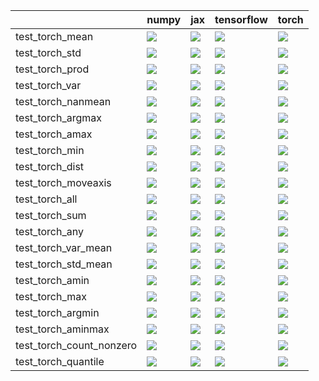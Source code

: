|                          | numpy                                                                                                                                                                                  | jax                                                                                                                                                                                    | tensorflow                                                                                                                                                                             | torch                                                                                                                                                                                  |
|:-------------------------|:---------------------------------------------------------------------------------------------------------------------------------------------------------------------------------------|:---------------------------------------------------------------------------------------------------------------------------------------------------------------------------------------|:---------------------------------------------------------------------------------------------------------------------------------------------------------------------------------------|:---------------------------------------------------------------------------------------------------------------------------------------------------------------------------------------|
| test_torch_mean          | <a href="https://github.com/unifyai/ivy/actions/runs/4486445933/jobs/7888939260" rel="noopener noreferrer" target="_blank"><img src=https://img.shields.io/badge/-success-success></a> | <a href="https://github.com/unifyai/ivy/actions/runs/4486445933/jobs/7888939260" rel="noopener noreferrer" target="_blank"><img src=https://img.shields.io/badge/-success-success></a> | <a href="https://github.com/unifyai/ivy/actions/runs/4486445933/jobs/7888939260" rel="noopener noreferrer" target="_blank"><img src=https://img.shields.io/badge/-success-success></a> | <a href="https://github.com/unifyai/ivy/actions/runs/4486445933/jobs/7888939260" rel="noopener noreferrer" target="_blank"><img src=https://img.shields.io/badge/-success-success></a> |
| test_torch_std           | <a href="https://github.com/unifyai/ivy/actions/runs/4461188123/jobs/7834838083" rel="noopener noreferrer" target="_blank"><img src=https://img.shields.io/badge/-success-success></a> | <a href="https://github.com/unifyai/ivy/actions/runs/4461188123/jobs/7834838083" rel="noopener noreferrer" target="_blank"><img src=https://img.shields.io/badge/-success-success></a> | <a href="https://github.com/unifyai/ivy/actions/runs/4461188123/jobs/7834838083" rel="noopener noreferrer" target="_blank"><img src=https://img.shields.io/badge/-success-success></a> | <a href="https://github.com/unifyai/ivy/actions/runs/4461188123/jobs/7834838083" rel="noopener noreferrer" target="_blank"><img src=https://img.shields.io/badge/-success-success></a> |
| test_torch_prod          | <a href="https://github.com/unifyai/ivy/actions/runs/4461188123/jobs/7834838083" rel="noopener noreferrer" target="_blank"><img src=https://img.shields.io/badge/-success-success></a> | <a href="https://github.com/unifyai/ivy/actions/runs/4461188123/jobs/7834838083" rel="noopener noreferrer" target="_blank"><img src=https://img.shields.io/badge/-success-success></a> | <a href="https://github.com/unifyai/ivy/actions/runs/4461188123/jobs/7834838083" rel="noopener noreferrer" target="_blank"><img src=https://img.shields.io/badge/-success-success></a> | <a href="https://github.com/unifyai/ivy/actions/runs/4461188123/jobs/7834838083" rel="noopener noreferrer" target="_blank"><img src=https://img.shields.io/badge/-success-success></a> |
| test_torch_var           | <a href="https://github.com/unifyai/ivy/actions/runs/4461188123/jobs/7834838083" rel="noopener noreferrer" target="_blank"><img src=https://img.shields.io/badge/-success-success></a> | <a href="https://github.com/unifyai/ivy/actions/runs/4461188123/jobs/7834838083" rel="noopener noreferrer" target="_blank"><img src=https://img.shields.io/badge/-success-success></a> | <a href="https://github.com/unifyai/ivy/actions/runs/4461188123/jobs/7834838083" rel="noopener noreferrer" target="_blank"><img src=https://img.shields.io/badge/-failure-red></a>     | <a href="https://github.com/unifyai/ivy/actions/runs/4461188123/jobs/7834838083" rel="noopener noreferrer" target="_blank"><img src=https://img.shields.io/badge/-success-success></a> |
| test_torch_nanmean       | <a href="https://github.com/unifyai/ivy/actions/runs/4486445933/jobs/7888939260" rel="noopener noreferrer" target="_blank"><img src=https://img.shields.io/badge/-success-success></a> | <a href="https://github.com/unifyai/ivy/actions/runs/4486445933/jobs/7888939260" rel="noopener noreferrer" target="_blank"><img src=https://img.shields.io/badge/-success-success></a> | <a href="https://github.com/unifyai/ivy/actions/runs/4461188123/jobs/7834838083" rel="noopener noreferrer" target="_blank"><img src=https://img.shields.io/badge/-success-success></a> | <a href="https://github.com/unifyai/ivy/actions/runs/4461188123/jobs/7834838083" rel="noopener noreferrer" target="_blank"><img src=https://img.shields.io/badge/-success-success></a> |
| test_torch_argmax        | <a href="https://github.com/unifyai/ivy/actions/runs/4486445933/jobs/7888939260" rel="noopener noreferrer" target="_blank"><img src=https://img.shields.io/badge/-success-success></a> | <a href="https://github.com/unifyai/ivy/actions/runs/4486445933/jobs/7888939260" rel="noopener noreferrer" target="_blank"><img src=https://img.shields.io/badge/-success-success></a> | <a href="https://github.com/unifyai/ivy/actions/runs/4486445933/jobs/7888939260" rel="noopener noreferrer" target="_blank"><img src=https://img.shields.io/badge/-success-success></a> | <a href="https://github.com/unifyai/ivy/actions/runs/4486445933/jobs/7888939260" rel="noopener noreferrer" target="_blank"><img src=https://img.shields.io/badge/-success-success></a> |
| test_torch_amax          | <a href="https://github.com/unifyai/ivy/actions/runs/4486445933/jobs/7888939260" rel="noopener noreferrer" target="_blank"><img src=https://img.shields.io/badge/-success-success></a> | <a href="https://github.com/unifyai/ivy/actions/runs/4486445933/jobs/7888939260" rel="noopener noreferrer" target="_blank"><img src=https://img.shields.io/badge/-success-success></a> | <a href="https://github.com/unifyai/ivy/actions/runs/4486445933/jobs/7888939260" rel="noopener noreferrer" target="_blank"><img src=https://img.shields.io/badge/-success-success></a> | <a href="https://github.com/unifyai/ivy/actions/runs/4486445933/jobs/7888939260" rel="noopener noreferrer" target="_blank"><img src=https://img.shields.io/badge/-success-success></a> |
| test_torch_min           | <a href="https://github.com/unifyai/ivy/actions/runs/4486445933/jobs/7888939260" rel="noopener noreferrer" target="_blank"><img src=https://img.shields.io/badge/-success-success></a> | <a href="https://github.com/unifyai/ivy/actions/runs/4486445933/jobs/7888939260" rel="noopener noreferrer" target="_blank"><img src=https://img.shields.io/badge/-success-success></a> | <a href="https://github.com/unifyai/ivy/actions/runs/4486445933/jobs/7888939260" rel="noopener noreferrer" target="_blank"><img src=https://img.shields.io/badge/-success-success></a> | <a href="https://github.com/unifyai/ivy/actions/runs/4486445933/jobs/7888939260" rel="noopener noreferrer" target="_blank"><img src=https://img.shields.io/badge/-success-success></a> |
| test_torch_dist          | <a href="https://github.com/unifyai/ivy/actions/runs/4486445933/jobs/7888939260" rel="noopener noreferrer" target="_blank"><img src=https://img.shields.io/badge/-success-success></a> | <a href="https://github.com/unifyai/ivy/actions/runs/4486445933/jobs/7888939260" rel="noopener noreferrer" target="_blank"><img src=https://img.shields.io/badge/-success-success></a> | <a href="https://github.com/unifyai/ivy/actions/runs/4486445933/jobs/7888939260" rel="noopener noreferrer" target="_blank"><img src=https://img.shields.io/badge/-success-success></a> | <a href="https://github.com/unifyai/ivy/actions/runs/4486445933/jobs/7888939260" rel="noopener noreferrer" target="_blank"><img src=https://img.shields.io/badge/-success-success></a> |
| test_torch_moveaxis      | <a href="https://github.com/unifyai/ivy/actions/runs/4486445933/jobs/7888939260" rel="noopener noreferrer" target="_blank"><img src=https://img.shields.io/badge/-success-success></a> | <a href="https://github.com/unifyai/ivy/actions/runs/4486445933/jobs/7888939260" rel="noopener noreferrer" target="_blank"><img src=https://img.shields.io/badge/-success-success></a> | <a href="https://github.com/unifyai/ivy/actions/runs/4486445933/jobs/7888939260" rel="noopener noreferrer" target="_blank"><img src=https://img.shields.io/badge/-success-success></a> | <a href="https://github.com/unifyai/ivy/actions/runs/4486445933/jobs/7888939260" rel="noopener noreferrer" target="_blank"><img src=https://img.shields.io/badge/-success-success></a> |
| test_torch_all           | <a href="https://github.com/unifyai/ivy/actions/runs/4486146616/jobs/7888361403" rel="noopener noreferrer" target="_blank"><img src=https://img.shields.io/badge/-success-success></a> | <a href="https://github.com/unifyai/ivy/actions/runs/4486146616/jobs/7888361403" rel="noopener noreferrer" target="_blank"><img src=https://img.shields.io/badge/-success-success></a> | <a href="https://github.com/unifyai/ivy/actions/runs/4486445933/jobs/7888939260" rel="noopener noreferrer" target="_blank"><img src=https://img.shields.io/badge/-success-success></a> | <a href="https://github.com/unifyai/ivy/actions/runs/4486445933/jobs/7888939260" rel="noopener noreferrer" target="_blank"><img src=https://img.shields.io/badge/-success-success></a> |
| test_torch_sum           | <a href="https://github.com/unifyai/ivy/actions/runs/4461188123/jobs/7834838083" rel="noopener noreferrer" target="_blank"><img src=https://img.shields.io/badge/-success-success></a> | <a href="https://github.com/unifyai/ivy/actions/runs/4461188123/jobs/7834838083" rel="noopener noreferrer" target="_blank"><img src=https://img.shields.io/badge/-success-success></a> | <a href="https://github.com/unifyai/ivy/actions/runs/4461188123/jobs/7834838083" rel="noopener noreferrer" target="_blank"><img src=https://img.shields.io/badge/-success-success></a> | <a href="https://github.com/unifyai/ivy/actions/runs/4461188123/jobs/7834838083" rel="noopener noreferrer" target="_blank"><img src=https://img.shields.io/badge/-success-success></a> |
| test_torch_any           | <a href="https://github.com/unifyai/ivy/actions/runs/4486445933/jobs/7888939260" rel="noopener noreferrer" target="_blank"><img src=https://img.shields.io/badge/-success-success></a> | <a href="https://github.com/unifyai/ivy/actions/runs/4486445933/jobs/7888939260" rel="noopener noreferrer" target="_blank"><img src=https://img.shields.io/badge/-success-success></a> | <a href="https://github.com/unifyai/ivy/actions/runs/4486445933/jobs/7888939260" rel="noopener noreferrer" target="_blank"><img src=https://img.shields.io/badge/-success-success></a> | <a href="https://github.com/unifyai/ivy/actions/runs/4486445933/jobs/7888939260" rel="noopener noreferrer" target="_blank"><img src=https://img.shields.io/badge/-success-success></a> |
| test_torch_var_mean      | <a href="https://github.com/unifyai/ivy/actions/runs/4461188123/jobs/7834838083" rel="noopener noreferrer" target="_blank"><img src=https://img.shields.io/badge/-success-success></a> | <a href="https://github.com/unifyai/ivy/actions/runs/4461188123/jobs/7834838083" rel="noopener noreferrer" target="_blank"><img src=https://img.shields.io/badge/-success-success></a> | <a href="https://github.com/unifyai/ivy/actions/runs/4461188123/jobs/7834838083" rel="noopener noreferrer" target="_blank"><img src=https://img.shields.io/badge/-failure-red></a>     | <a href="https://github.com/unifyai/ivy/actions/runs/4461188123/jobs/7834838083" rel="noopener noreferrer" target="_blank"><img src=https://img.shields.io/badge/-success-success></a> |
| test_torch_std_mean      | <a href="https://github.com/unifyai/ivy/actions/runs/4461188123/jobs/7834838083" rel="noopener noreferrer" target="_blank"><img src=https://img.shields.io/badge/-success-success></a> | <a href="https://github.com/unifyai/ivy/actions/runs/4461188123/jobs/7834838083" rel="noopener noreferrer" target="_blank"><img src=https://img.shields.io/badge/-success-success></a> | <a href="https://github.com/unifyai/ivy/actions/runs/4461188123/jobs/7834838083" rel="noopener noreferrer" target="_blank"><img src=https://img.shields.io/badge/-success-success></a> | <a href="https://github.com/unifyai/ivy/actions/runs/4461188123/jobs/7834838083" rel="noopener noreferrer" target="_blank"><img src=https://img.shields.io/badge/-success-success></a> |
| test_torch_amin          | <a href="https://github.com/unifyai/ivy/actions/runs/4486445933/jobs/7888939260" rel="noopener noreferrer" target="_blank"><img src=https://img.shields.io/badge/-success-success></a> | <a href="https://github.com/unifyai/ivy/actions/runs/4486445933/jobs/7888939260" rel="noopener noreferrer" target="_blank"><img src=https://img.shields.io/badge/-success-success></a> | <a href="https://github.com/unifyai/ivy/actions/runs/4486445933/jobs/7888939260" rel="noopener noreferrer" target="_blank"><img src=https://img.shields.io/badge/-success-success></a> | <a href="https://github.com/unifyai/ivy/actions/runs/4486445933/jobs/7888939260" rel="noopener noreferrer" target="_blank"><img src=https://img.shields.io/badge/-success-success></a> |
| test_torch_max           | <a href="https://github.com/unifyai/ivy/actions/runs/4486445933/jobs/7888939260" rel="noopener noreferrer" target="_blank"><img src=https://img.shields.io/badge/-success-success></a> | <a href="https://github.com/unifyai/ivy/actions/runs/4486445933/jobs/7888939260" rel="noopener noreferrer" target="_blank"><img src=https://img.shields.io/badge/-success-success></a> | <a href="https://github.com/unifyai/ivy/actions/runs/4486445933/jobs/7888939260" rel="noopener noreferrer" target="_blank"><img src=https://img.shields.io/badge/-success-success></a> | <a href="https://github.com/unifyai/ivy/actions/runs/4486445933/jobs/7888939260" rel="noopener noreferrer" target="_blank"><img src=https://img.shields.io/badge/-success-success></a> |
| test_torch_argmin        | <a href="https://github.com/unifyai/ivy/actions/runs/4486445933/jobs/7888939260" rel="noopener noreferrer" target="_blank"><img src=https://img.shields.io/badge/-success-success></a> | <a href="https://github.com/unifyai/ivy/actions/runs/4486445933/jobs/7888939260" rel="noopener noreferrer" target="_blank"><img src=https://img.shields.io/badge/-success-success></a> | <a href="https://github.com/unifyai/ivy/actions/runs/4486445933/jobs/7888939260" rel="noopener noreferrer" target="_blank"><img src=https://img.shields.io/badge/-success-success></a> | <a href="https://github.com/unifyai/ivy/actions/runs/4486445933/jobs/7888939260" rel="noopener noreferrer" target="_blank"><img src=https://img.shields.io/badge/-success-success></a> |
| test_torch_aminmax       | <a href="https://github.com/unifyai/ivy/actions/runs/4486445933/jobs/7888939260" rel="noopener noreferrer" target="_blank"><img src=https://img.shields.io/badge/-success-success></a> | <a href="https://github.com/unifyai/ivy/actions/runs/4486445933/jobs/7888939260" rel="noopener noreferrer" target="_blank"><img src=https://img.shields.io/badge/-success-success></a> | <a href="https://github.com/unifyai/ivy/actions/runs/4486445933/jobs/7888939260" rel="noopener noreferrer" target="_blank"><img src=https://img.shields.io/badge/-success-success></a> | <a href="https://github.com/unifyai/ivy/actions/runs/4486445933/jobs/7888939260" rel="noopener noreferrer" target="_blank"><img src=https://img.shields.io/badge/-success-success></a> |
| test_torch_count_nonzero | <a href="https://github.com/unifyai/ivy/actions/runs/4486445933/jobs/7888939260" rel="noopener noreferrer" target="_blank"><img src=https://img.shields.io/badge/-success-success></a> | <a href="https://github.com/unifyai/ivy/actions/runs/4486445933/jobs/7888939260" rel="noopener noreferrer" target="_blank"><img src=https://img.shields.io/badge/-success-success></a> | <a href="https://github.com/unifyai/ivy/actions/runs/4486445933/jobs/7888939260" rel="noopener noreferrer" target="_blank"><img src=https://img.shields.io/badge/-success-success></a> | <a href="https://github.com/unifyai/ivy/actions/runs/4486445933/jobs/7888939260" rel="noopener noreferrer" target="_blank"><img src=https://img.shields.io/badge/-success-success></a> |
| test_torch_quantile      | <a href="https://github.com/unifyai/ivy/actions/runs/4461188123/jobs/7834838083" rel="noopener noreferrer" target="_blank"><img src=https://img.shields.io/badge/-success-success></a> | <a href="https://github.com/unifyai/ivy/actions/runs/4461188123/jobs/7834838083" rel="noopener noreferrer" target="_blank"><img src=https://img.shields.io/badge/-success-success></a> | <a href="https://github.com/unifyai/ivy/actions/runs/4461188123/jobs/7834838083" rel="noopener noreferrer" target="_blank"><img src=https://img.shields.io/badge/-success-success></a> | <a href="https://github.com/unifyai/ivy/actions/runs/4461188123/jobs/7834838083" rel="noopener noreferrer" target="_blank"><img src=https://img.shields.io/badge/-failure-red></a>     |